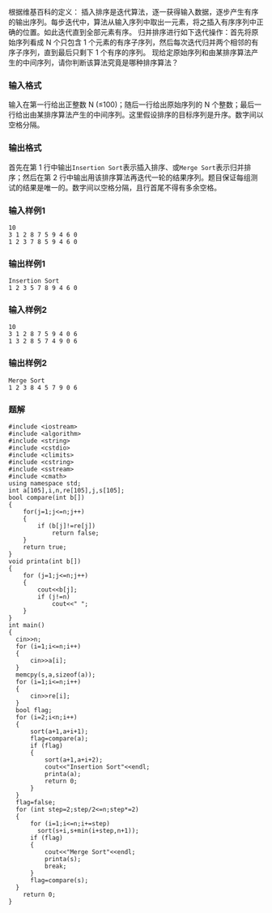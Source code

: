 根据维基百科的定义：
插入排序是迭代算法，逐一获得输入数据，逐步产生有序的输出序列。每步迭代中，算法从输入序列中取出一元素，将之插入有序序列中正确的位置。如此迭代直到全部元素有序。
归并排序进行如下迭代操作：首先将原始序列看成 N 个只包含 1 个元素的有序子序列，然后每次迭代归并两个相邻的有序子序列，直到最后只剩下 1 个有序的序列。
现给定原始序列和由某排序算法产生的中间序列，请你判断该算法究竟是哪种排序算法？
### 输入格式
输入在第一行给出正整数 N (≤100)；随后一行给出原始序列的 N 个整数；最后一行给出由某排序算法产生的中间序列。这里假设排序的目标序列是升序。数字间以空格分隔。
### 输出格式
首先在第 1 行中输出`Insertion Sort`表示插入排序、或`Merge Sort`表示归并排序；然后在第 2 行中输出用该排序算法再迭代一轮的结果序列。题目保证每组测试的结果是唯一的。数字间以空格分隔，且行首尾不得有多余空格。
### 输入样例1
```
10
3 1 2 8 7 5 9 4 6 0
1 2 3 7 8 5 9 4 6 0
```
### 输出样例1
```
Insertion Sort
1 2 3 5 7 8 9 4 6 0
```
### 输入样例2
```
10
3 1 2 8 7 5 9 4 0 6
1 3 2 8 5 7 4 9 0 6
```
### 输出样例2
```
Merge Sort
1 2 3 8 4 5 7 9 0 6
```

### 题解
```
#include <iostream>
#include <algorithm>
#include <string>
#include <cstdio>
#include <climits>
#include <cstring>
#include <sstream>
#include <cmath>
using namespace std;
int a[105],i,n,re[105],j,s[105];
bool compare(int b[])
{
    for(j=1;j<=n;j++)
    {
        if (b[j]!=re[j])
            return false;
    }
    return true;
}
void printa(int b[])
{
    for (j=1;j<=n;j++)
    {
        cout<<b[j];
        if (j!=n)
            cout<<" ";
    }
}
int main()
{
  cin>>n;
  for (i=1;i<=n;i++)
  {
      cin>>a[i];
  }
  memcpy(s,a,sizeof(a));
  for (i=1;i<=n;i++)
  {
      cin>>re[i];
  }
  bool flag;
  for (i=2;i<n;i++)
  {
      sort(a+1,a+i+1);
      flag=compare(a);
      if (flag)
      {
          sort(a+1,a+i+2);
          cout<<"Insertion Sort"<<endl;
          printa(a);
          return 0;
      }
  }
  flag=false;
  for (int step=2;step/2<=n;step*=2)
  {
      for (i=1;i<=n;i+=step)
        sort(s+i,s+min(i+step,n+1));
      if (flag)
      {
          cout<<"Merge Sort"<<endl;
          printa(s);
          break;
      }
      flag=compare(s);
  }
    return 0;
}
```
